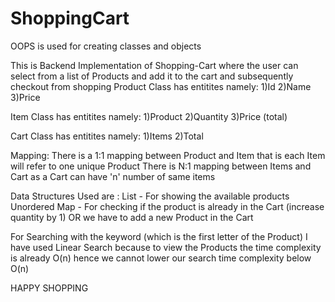 # ShoppingCart

OOPS is used for creating classes and objects

This is Backend Implementation of Shopping-Cart where the user can select from a list of Products and add it to the cart and subsequently checkout from shopping
Product Class has entitites namely:
1)Id
2)Name
3)Price

Item Class has entitites namely:
1)Product
2)Quantity
3)Price (total)

Cart Class has entitites namely:
1)Items
2)Total

Mapping:
There is a 1:1 mapping between Product and Item that is each Item will refer to one unique Product
There is N:1 mapping between Items and Cart as a Cart can have 'n' number of same items

Data Structures Used are : 
List - For showing the available products
Unordered Map - For checking if the product is already in the Cart (increase quantity by 1) OR we have to add a new Product in the Cart

For Searching with the keyword (which is the first letter of the Product) I have used Linear Search because to view the Products the time complexity is already O(n) hence we cannot lower our search time complexity below O(n)

HAPPY SHOPPING

